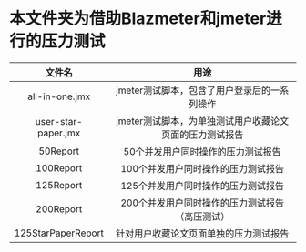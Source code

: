 本文件夹为借助Blazmeter和jmeter进行的压力测试
====

| 文件名 | 用途 |
| :-: | :-: |
| all-in-one.jmx | jmeter测试脚本，包含了用户登录后的一系列操作 |  
| user-star-paper.jmx | jmeter测试脚本，为单独测试用户收藏论文页面的压力测试报告 |
| 50Report | 50个并发用户同时操作的压力测试报告 |
| 100Report | 100个并发用户同时操作的压力测试报告 |
| 125Report | 125个并发用户同时操作的压力测试报告 |
| 200Report | 200个并发用户同时操作的压力测试报告（高压测试） |
| 125StarPaperReport | 针对用户收藏论文页面单独的压力测试报告 |
